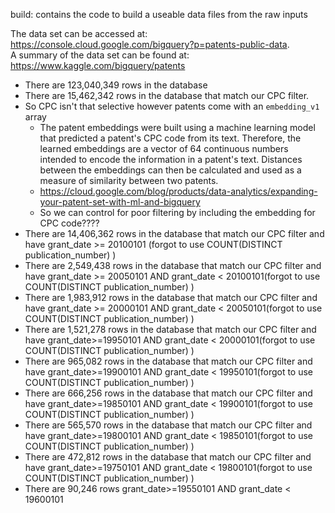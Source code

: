 build: contains the code to build a useable data files from the raw inputs

The data set can be accessed at: https://console.cloud.google.com/bigquery?p=patents-public-data. 
<br>
A summary of the data set can be found at:
https://www.kaggle.com/bigquery/patents


- There are 123,040,349 rows in the database
- There are 15,462,342 rows in the database that match our CPC filter. 
- So CPC isn't that selective however patents come with an `embedding_v1` array 
    - The patent embeddings were built using a machine learning model that predicted a patent's CPC code from its text. Therefore, the learned embeddings are a vector of 64 continuous numbers intended to encode the information in a patent's text. Distances between the embeddings can then be calculated and used as a measure of similarity between two patents. 
    - https://cloud.google.com/blog/products/data-analytics/expanding-your-patent-set-with-ml-and-bigquery
    - So we can control for poor filtering by including the embedding for CPC code???? 
- There are 14,406,362 rows in the database that match our CPC filter and have grant_date >= 20100101 (forgot to use COUNT(DISTINCT publication_number) )
- There are 2,549,438 rows in the database that match our CPC filter and have grant_date >= 20050101 AND grant_date < 20100101(forgot to use COUNT(DISTINCT publication_number) )
- There are 1,983,912 rows in the database that match our CPC filter and have grant_date >= 20000101 AND grant_date < 20050101(forgot to use COUNT(DISTINCT publication_number) ) 
- There are 1,521,278 rows in the database that match our CPC filter and have grant_date>=19950101 AND grant_date < 20000101(forgot to use COUNT(DISTINCT publication_number) )
- There are 965,082 rows in the database that match our CPC filter and have grant_date>=19900101 AND grant_date < 19950101(forgot to use COUNT(DISTINCT publication_number) )
- There are 666,256 rows in the database that match our CPC filter and have grant_date>=19850101 AND grant_date < 19900101(forgot to use COUNT(DISTINCT publication_number) )
- There are 565,570 rows in the database that match our CPC filter and have grant_date>=19800101 AND grant_date < 19850101(forgot to use COUNT(DISTINCT publication_number) )
- There are 472,812 rows in the database that match our CPC filter and have grant_date>=19750101 AND grant_date < 19800101(forgot to use COUNT(DISTINCT publication_number) )
- There are 90,246 rows grant_date>=19550101 AND grant_date < 19600101


